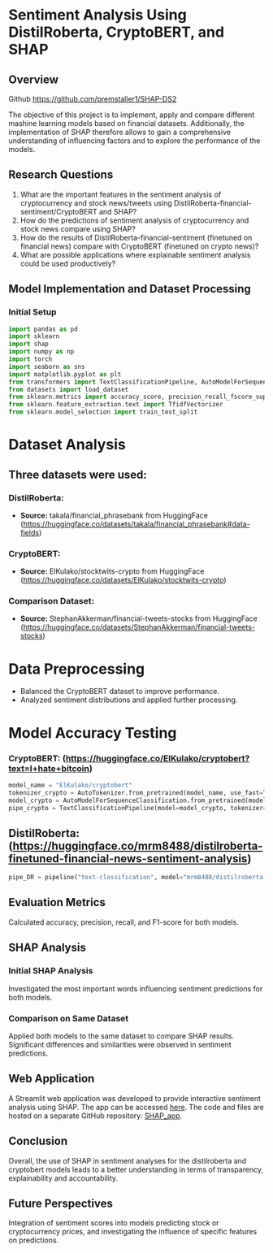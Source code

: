 # Sentiment Analysis Using DistilRoberta, CryptoBERT, and SHAP

## Overview

Github https://github.com/premstaller1/SHAP-DS2

The objective of this project is to implement, apply and compare different mashine learning models based on financial datasets. Additionally, the implementation of SHAP therefore allows to gain a comprehensive understanding of influencing factors and to explore the performance of the models.

## Research Questions

1. What are the important features in the sentiment analysis of cryptocurrency and stock news/tweets using DistilRoberta-financial-sentiment/CryptoBERT and SHAP?
2. How do the predictions of sentiment analysis of cryptocurrency and stock news compare using SHAP?
3. How do the results of DistilRoberta-financial-sentiment (finetuned on financial news) compare with CryptoBERT (finetuned on crypto news)?
4. What are possible applications where explainable sentiment analysis could be used productively?

## Model Implementation and Dataset Processing

### Initial Setup

```python
import pandas as pd
import sklearn
import shap
import numpy as np
import torch
import seaborn as sns
import matplotlib.pyplot as plt
from transformers import TextClassificationPipeline, AutoModelForSequenceClassification, AutoTokenizer, pipeline
from datasets import load_dataset
from sklearn.metrics import accuracy_score, precision_recall_fscore_support
from sklearn.feature_extraction.text import TfidfVectorizer
from sklearn.model_selection import train_test_split
```

# Dataset Analysis

## Three datasets were used:

### DistilRoberta:
- **Source:** takala/financial_phrasebank from HuggingFace (https://huggingface.co/datasets/takala/financial_phrasebank#data-fields)

### CryptoBERT:
- **Source:** ElKulako/stocktwits-crypto from HuggingFace (https://huggingface.co/datasets/ElKulako/stocktwits-crypto)

### Comparison Dataset:
- **Source:** StephanAkkerman/financial-tweets-stocks from HuggingFace (https://huggingface.co/datasets/StephanAkkerman/financial-tweets-stocks)

# Data Preprocessing
- Balanced the CryptoBERT dataset to improve performance.
- Analyzed sentiment distributions and applied further processing.

# Model Accuracy Testing

### CryptoBERT: (https://huggingface.co/ElKulako/cryptobert?text=I+hate+bitcoin)
```python
model_name = "ElKulako/cryptobert"
tokenizer_crypto = AutoTokenizer.from_pretrained(model_name, use_fast=True)
model_crypto = AutoModelForSequenceClassification.from_pretrained(model_name)
pipe_crypto = TextClassificationPipeline(model=model_crypto, tokenizer=tokenizer_crypto, max_length=64, truncation=True, padding='max_length')
```

## DistilRoberta: (https://huggingface.co/mrm8488/distilroberta-finetuned-financial-news-sentiment-analysis)
```python
pipe_DR = pipeline("text-classification", model="mrm8488/distilroberta-finetuned-financial-news-sentiment-analysis")
```

## Evaluation Metrics
Calculated accuracy, precision, recall, and F1-score for both models.

## SHAP Analysis

### Initial SHAP Analysis
Investigated the most important words influencing sentiment predictions for both models.

### Comparison on Same Dataset
Applied both models to the same dataset to compare SHAP results. Significant differences and similarities were observed in sentiment predictions.

## Web Application
A Streamlit web application was developed to provide interactive sentiment analysis using SHAP. The app can be accessed [here](https://sentiment-analysis-stock.streamlit.app/). The code and files are hosted on a separate GitHub repository: [SHAP_app](https://github.com/premstaller1/SHAP_app.git).

## Conclusion
Overall, the use of SHAP in sentiment analyses for the distilroberta and cryptobert models leads to a better understanding in terms of transparency, explainability and accountability.

## Future Perspectives
Integration of sentiment scores into models predicting stock or cryptocurrency prices, and investigating the influence of specific features on predictions.

